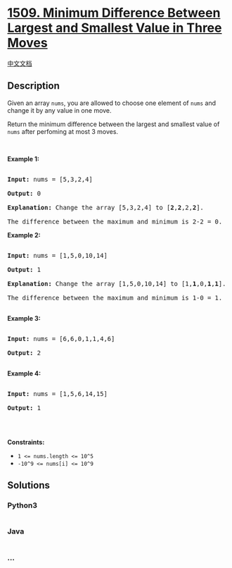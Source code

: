# [1509. Minimum Difference Between Largest and Smallest Value in Three Moves](https://leetcode.com/problems/minimum-difference-between-largest-and-smallest-value-in-three-moves)

[中文文档](/solution/1500-1599/1509.Minimum%20Difference%20Between%20Largest%20and%20Smallest%20Value%20in%20Three%20Moves/README.md)

## Description

<p>Given an array <code>nums</code>, you are allowed to choose one element of <code>nums</code> and change it by any&nbsp;value in one move.</p>

<p>Return the minimum difference between the largest and smallest value of <code>nums</code>&nbsp;after perfoming at most 3 moves.</p>

<p>&nbsp;</p>

<p><strong>Example 1:</strong></p>

<pre>

<strong>Input:</strong> nums = [5,3,2,4]

<strong>Output:</strong> 0

<strong>Explanation:</strong> Change the array [5,3,2,4] to [<strong>2</strong>,<strong>2</strong>,2,<strong>2</strong>].

The difference between the maximum and minimum is 2-2 = 0.</pre>

<p><strong>Example 2:</strong></p>

<pre>

<strong>Input:</strong> nums = [1,5,0,10,14]

<strong>Output:</strong> 1

<strong>Explanation:</strong> Change the array [1,5,0,10,14] to [1,<strong>1</strong>,0,<strong>1</strong>,<strong>1</strong>]. 

The difference between the maximum and minimum is 1-0 = 1.

</pre>

<p><strong>Example 3:</strong></p>

<pre>

<strong>Input:</strong> nums = [6,6,0,1,1,4,6]

<strong>Output:</strong> 2

</pre>

<p><strong>Example 4:</strong></p>

<pre>

<strong>Input:</strong> nums = [1,5,6,14,15]

<strong>Output:</strong> 1

</pre>

<p>&nbsp;</p>

<p><strong>Constraints:</strong></p>

<ul>
	<li><code>1 &lt;= nums.length &lt;= 10^5</code></li>
	<li><code>-10^9 &lt;= nums[i] &lt;= 10^9</code></li>

</ul>

## Solutions

<!-- tabs:start -->

### **Python3**

```python

```

### **Java**

```java

```

### **...**

```

```

<!-- tabs:end -->
